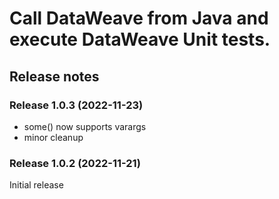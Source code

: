 # Call DataWeave from Java and execute DataWeave Unit tests.

## Release notes

### Release 1.0.3 (2022-11-23)

* some() now supports varargs
* minor cleanup

### Release 1.0.2 (2022-11-21)

Initial release
